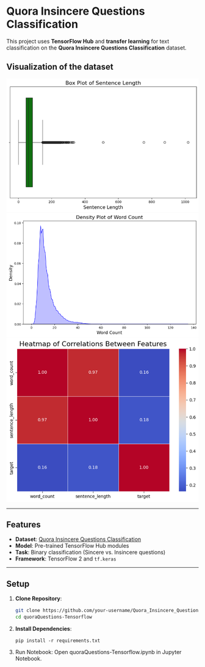 # Quora Insincere Questions Classification

This project uses **TensorFlow Hub** and **transfer learning** for text classification on the **Quora Insincere Questions Classification** dataset.

## Visualization of the dataset
<img src="https://github.com/leovidith/quoraQuestions-Tensorflow/blob/main/images/box%20plot.png"  width="600">
<img src="https://github.com/leovidith/quoraQuestions-Tensorflow/blob/main/images/output.png"  width="600">
<img src="https://github.com/leovidith/quoraQuestions-Tensorflow/blob/main/images/heatmap.png" width="600">

---

## Features

- **Dataset**: [Quora Insincere Questions Classification](https://www.kaggle.com/c/quora-insincere-questions-classification)
- **Model**: Pre-trained TensorFlow Hub modules
- **Task**: Binary classification (Sincere vs. Insincere questions)
- **Framework**: TensorFlow 2 and `tf.keras`

---

## Setup

1. **Clone Repository**:
   ```bash
   git clone https://github.com/your-username/Quora_Insincere_Questions_Classification.git
   cd quoraQuestions-Tensorflow
2. **Install Dependencies**:
   ```
   pip install -r requirements.txt
3. Run Notebook: Open quoraQuestions-Tensorflow.ipynb in Jupyter Notebook.
